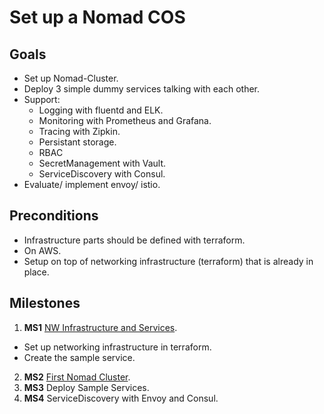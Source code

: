# Set up a Nomad COS

## Goals

* Set up Nomad-Cluster.
* Deploy 3 simple dummy services talking with each other.
* Support:
  * Logging with fluentd and ELK.
  * Monitoring with Prometheus and Grafana.
  * Tracing with Zipkin.
  * Persistant storage.
  * RBAC 
  * SecretManagement with Vault.
  * ServiceDiscovery with Consul.
* Evaluate/ implement envoy/ istio.

## Preconditions

* Infrastructure parts should be defined with terraform.
* On AWS.
* Setup on top of networking infrastructure (terraform) that is already in place.

## Milestones

1. __MS1__ [NW Infrastructure and Services](_journal/ms1.md).

  * Set up networking infrastructure in terraform.
  * Create the sample service.

2. __MS2__ [First Nomad Cluster](_journal/ms2.md).
3. __MS3__ Deploy Sample Services.
4. __MS4__ ServiceDiscovery with Envoy and Consul.